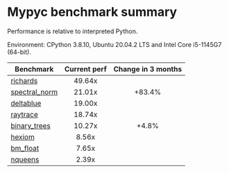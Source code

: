 # Mypyc benchmark summary

Performance is relative to interpreted Python.

Environment: CPython 3.8.10, Ubuntu 20.04.2 LTS and Intel Core i5-1145G7 (64-bit).

| Benchmark | Current perf | Change in 3 months |
| --- | :---: | :---: |
| [richards](benchmarks/richards.md) | 49.64x |  |
| [spectral_norm](benchmarks/spectral_norm.md) | 21.01x | +83.4% |
| [deltablue](benchmarks/deltablue.md) | 19.00x |  |
| [raytrace](benchmarks/raytrace.md) | 18.74x |  |
| [binary_trees](benchmarks/binary_trees.md) | 10.27x | +4.8% |
| [hexiom](benchmarks/hexiom.md) | 8.56x |  |
| [bm_float](benchmarks/bm_float.md) | 7.65x |  |
| [nqueens](benchmarks/nqueens.md) | 2.39x |  |
